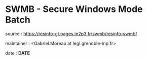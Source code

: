 # SWMB - Secure Windows Mode Batch

source : https://resinfo-gt.pages.in2p3.fr/swmb/resinfo-swmb/

maintainer : <Gabriel.Moreau at legi.grenoble-inp.fr>

date : __DATE__
